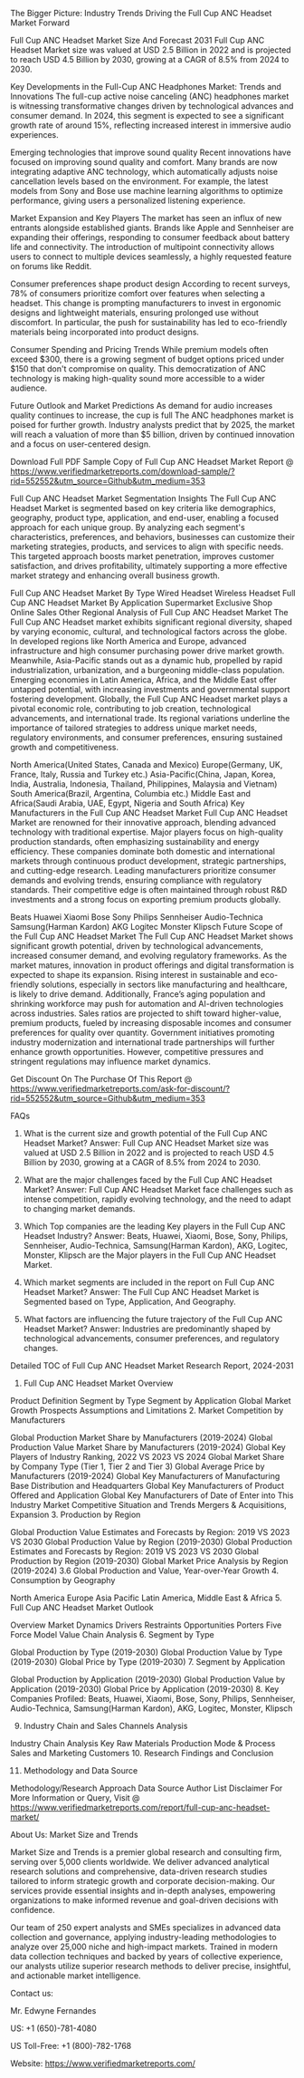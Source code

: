 The Bigger Picture: Industry Trends Driving the Full Cup ANC Headset Market Forward


Full Cup ANC Headset Market Size And Forecast 2031
Full Cup ANC Headset Market size was valued at USD 2.5 Billion in 2022 and is projected to reach USD 4.5 Billion by 2030, growing at a CAGR of 8.5% from 2024 to 2030.

Key Developments in the Full-Cup ANC Headphones Market: Trends and Innovations
The full-cup active noise canceling (ANC) headphones market is witnessing transformative changes driven by technological advances and consumer demand. In 2024, this segment is expected to see a significant growth rate of around 15%, reflecting increased interest in immersive audio experiences.

Emerging technologies that improve sound quality
Recent innovations have focused on improving sound quality and comfort. Many brands are now integrating adaptive ANC technology, which automatically adjusts noise cancellation levels based on the environment. For example, the latest models from Sony and Bose use machine learning algorithms to optimize performance, giving users a personalized listening experience.

Market Expansion and Key Players
The market has seen an influx of new entrants alongside established giants. Brands like Apple and Sennheiser are expanding their offerings, responding to consumer feedback about battery life and connectivity. The introduction of multipoint connectivity allows users to connect to multiple devices seamlessly, a highly requested feature on forums like Reddit.

Consumer preferences shape product design
According to recent surveys, 78% of consumers prioritize comfort over features when selecting a headset. This change is prompting manufacturers to invest in ergonomic designs and lightweight materials, ensuring prolonged use without discomfort. In particular, the push for sustainability has led to eco-friendly materials being incorporated into product designs.

Consumer Spending and Pricing Trends
While premium models often exceed $300, there is a growing segment of budget options priced under $150 that don't compromise on quality. This democratization of ANC technology is making high-quality sound more accessible to a wider audience.

Future Outlook and Market Predictions
As demand for audio increases quality continues to increase, the cup is full The ANC headphones market is poised for further growth. Industry analysts predict that by 2025, the market will reach a valuation of more than $5 billion, driven by continued innovation and a focus on user-centered design.

Download Full PDF Sample Copy of Full Cup ANC Headset Market Report @ https://www.verifiedmarketreports.com/download-sample/?rid=552552&utm_source=Github&utm_medium=353

Full Cup ANC Headset Market Segmentation Insights
The Full Cup ANC Headset Market is segmented based on key criteria like demographics, geography, product type, application, and end-user, enabling a focused approach for each unique group. By analyzing each segment's characteristics, preferences, and behaviors, businesses can customize their marketing strategies, products, and services to align with specific needs. This targeted approach boosts market penetration, improves customer satisfaction, and drives profitability, ultimately supporting a more effective market strategy and enhancing overall business growth.

Full Cup ANC Headset Market By Type
Wired Headset
Wireless Headset
Full Cup ANC Headset Market By Application
Supermarket
Exclusive Shop
Online Sales
Other
Regional Analysis of Full Cup ANC Headset Market
The Full Cup ANC Headset market exhibits significant regional diversity, shaped by varying economic, cultural, and technological factors across the globe. In developed regions like North America and Europe, advanced infrastructure and high consumer purchasing power drive market growth. Meanwhile, Asia-Pacific stands out as a dynamic hub, propelled by rapid industrialization, urbanization, and a burgeoning middle-class population. Emerging economies in Latin America, Africa, and the Middle East offer untapped potential, with increasing investments and governmental support fostering development. Globally, the Full Cup ANC Headset market plays a pivotal economic role, contributing to job creation, technological advancements, and international trade. Its regional variations underline the importance of tailored strategies to address unique market needs, regulatory environments, and consumer preferences, ensuring sustained growth and competitiveness.

North America(United States, Canada and Mexico)
Europe(Germany, UK, France, Italy, Russia and Turkey etc.)
Asia-Pacific(China, Japan, Korea, India, Australia, Indonesia, Thailand, Philippines, Malaysia and Vietnam)
South America(Brazil, Argentina, Columbia etc.)
Middle East and Africa(Saudi Arabia, UAE, Egypt, Nigeria and South Africa)
Key Manufacturers in the Full Cup ANC Headset Market
Full Cup ANC Headset Market are renowned for their innovative approach, blending advanced technology with traditional expertise. Major players focus on high-quality production standards, often emphasizing sustainability and energy efficiency. These companies dominate both domestic and international markets through continuous product development, strategic partnerships, and cutting-edge research. Leading manufacturers prioritize consumer demands and evolving trends, ensuring compliance with regulatory standards. Their competitive edge is often maintained through robust R&D investments and a strong focus on exporting premium products globally.

Beats
Huawei
Xiaomi
Bose
Sony
Philips
Sennheiser
Audio-Technica
Samsung(Harman Kardon)
AKG
Logitec
Monster
Klipsch
Future Scope of the Full Cup ANC Headset Market
The Full Cup ANC Headset Market shows significant growth potential, driven by technological advancements, increased consumer demand, and evolving regulatory frameworks. As the market matures, innovation in product offerings and digital transformation is expected to shape its expansion. Rising interest in sustainable and eco-friendly solutions, especially in sectors like manufacturing and healthcare, is likely to drive demand. Additionally, France’s aging population and shrinking workforce may push for automation and AI-driven technologies across industries. Sales ratios are projected to shift toward higher-value, premium products, fueled by increasing disposable incomes and consumer preferences for quality over quantity. Government initiatives promoting industry modernization and international trade partnerships will further enhance growth opportunities. However, competitive pressures and stringent regulations may influence market dynamics.

Get Discount On The Purchase Of This Report @ https://www.verifiedmarketreports.com/ask-for-discount/?rid=552552&utm_source=Github&utm_medium=353

FAQs
1. What is the current size and growth potential of the Full Cup ANC Headset Market?
Answer: Full Cup ANC Headset Market size was valued at USD 2.5 Billion in 2022 and is projected to reach USD 4.5 Billion by 2030, growing at a CAGR of 8.5% from 2024 to 2030.

2. What are the major challenges faced by the Full Cup ANC Headset Market?
Answer: Full Cup ANC Headset Market face challenges such as intense competition, rapidly evolving technology, and the need to adapt to changing market demands.

3. Which Top companies are the leading Key players in the Full Cup ANC Headset Industry?
Answer: Beats, Huawei, Xiaomi, Bose, Sony, Philips, Sennheiser, Audio-Technica, Samsung(Harman Kardon), AKG, Logitec, Monster, Klipsch are the Major players in the Full Cup ANC Headset Market.

4. Which market segments are included in the report on Full Cup ANC Headset Market?
Answer: The Full Cup ANC Headset Market is Segmented based on Type, Application, And Geography.

5. What factors are influencing the future trajectory of the Full Cup ANC Headset Market?
Answer: Industries are predominantly shaped by technological advancements, consumer preferences, and regulatory changes.

Detailed TOC of Full Cup ANC Headset Market Research Report, 2024-2031
1. Full Cup ANC Headset Market Overview

Product Definition
Segment by Type
Segment by Application
Global Market Growth Prospects
Assumptions and Limitations
2. Market Competition by Manufacturers

Global Production Market Share by Manufacturers (2019-2024)
Global Production Value Market Share by Manufacturers (2019-2024)
Global Key Players of Industry Ranking, 2022 VS 2023 VS 2024
Global Market Share by Company Type (Tier 1, Tier 2 and Tier 3)
Global Average Price by Manufacturers (2019-2024)
Global Key Manufacturers of Manufacturing Base Distribution and Headquarters
Global Key Manufacturers of Product Offered and Application
Global Key Manufacturers of Date of Enter into This Industry
Market Competitive Situation and Trends
Mergers & Acquisitions, Expansion
3. Production by Region

Global Production Value Estimates and Forecasts by Region: 2019 VS 2023 VS 2030
Global Production Value by Region (2019-2030)
Global Production Estimates and Forecasts by Region: 2019 VS 2023 VS 2030
Global Production by Region (2019-2030)
Global Market Price Analysis by Region (2019-2024) 3.6 Global Production and Value, Year-over-Year Growth
4. Consumption by Geography

North America
Europe
Asia Pacific
Latin America, Middle East & Africa
5. Full Cup ANC Headset Market Outlook

Overview
Market Dynamics
Drivers
Restraints
Opportunities
Porters Five Force Model
Value Chain Analysis 
6. Segment by Type

Global Production by Type (2019-2030)
Global Production Value by Type (2019-2030)
Global Price by Type (2019-2030)
7. Segment by Application

Global Production by Application (2019-2030)
Global Production Value by Application (2019-2030)
Global Price by Application (2019-2030)
8. Key Companies Profiled: Beats, Huawei, Xiaomi, Bose, Sony, Philips, Sennheiser, Audio-Technica, Samsung(Harman Kardon), AKG, Logitec, Monster, Klipsch

9. Industry Chain and Sales Channels Analysis

Industry Chain Analysis
Key Raw Materials
Production Mode & Process
Sales and Marketing
Customers
10. Research Findings and Conclusion

11. Methodology and Data Source

Methodology/Research Approach
Data Source
Author List
Disclaimer
For More Information or Query, Visit @ https://www.verifiedmarketreports.com/report/full-cup-anc-headset-market/

About Us: Market Size and Trends

Market Size and Trends is a premier global research and consulting firm, serving over 5,000 clients worldwide. We deliver advanced analytical research solutions and comprehensive, data-driven research studies tailored to inform strategic growth and corporate decision-making. Our services provide essential insights and in-depth analyses, empowering organizations to make informed revenue and goal-driven decisions with confidence.

Our team of 250 expert analysts and SMEs specializes in advanced data collection and governance, applying industry-leading methodologies to analyze over 25,000 niche and high-impact markets. Trained in modern data collection techniques and backed by years of collective experience, our analysts utilize superior research methods to deliver precise, insightful, and actionable market intelligence.

Contact us:

Mr. Edwyne Fernandes

US: +1 (650)-781-4080

US Toll-Free: +1 (800)-782-1768

Website: https://www.verifiedmarketreports.com/
